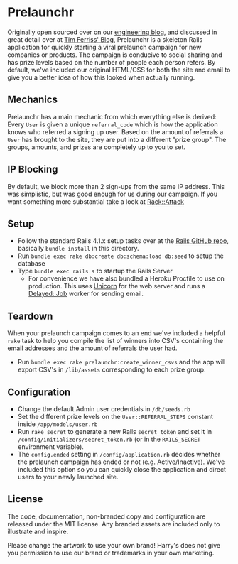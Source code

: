 Prelaunchr
==========

Originally open sourced over on our [engineering blog](http://engineering.harrys.com/2014/07/21/dont-launch-crickets.html), and discussed in great detail over at [Tim Ferriss' Blog](http://fourhourworkweek.com/2014/07/21/harrys-prelaunchr-email), Prelaunchr is a skeleton Rails application for quickly starting a viral prelaunch campaign for new companies or products. The campaign is conducive to social sharing and has prize levels based on the number of people each person refers. By default, we've included our original HTML/CSS for both the site and email to give you a better idea of how this looked when actually running.

## Mechanics

Prelaunchr has a main mechanic from which everything else is derived: Every `User` is given a unique `referral_code` which is how the application knows who referred a signing up user. Based on the amount of referrals a `User` has brought to the site, they are put into a different "prize group". The groups, amounts, and prizes are completely up to you to set. 

## IP Blocking

By default, we block more than 2 sign-ups from the same IP address. This was simplistic, but was good enough for us during our campaign. If you want something more substantial take a look at [Rack::Attack](https://github.com/kickstarter/rack-attack)

## Setup

* Follow the standard Rails 4.1.x setup tasks over at the [Rails GitHub repo](https://github.com/rails/rails/tree/v4.1.4), basically `bundle install` in this directory.
* Run `bundle exec rake db:create db:schema:load db:seed` to setup the database
* Type `bundle exec rails s` to startup the Rails Server
  * For convenience we have also bundled a Heroku Procfile to use on production. This uses [Unicorn](https://github.com/defunkt/unicorn) for the web server and runs a [Delayed::Job](https://github.com/collectiveidea/delayed_job) worker for sending email. 

## Teardown 

When your prelaunch campaign comes to an end we've included a helpful `rake` task to help you compile the list of winners into CSV's containing the email addresses and the amount of referrals the user had. 

* Run `bundle exec rake prelaunchr:create_winner_csvs` and the app will export CSV's in `/lib/assets` corresponding to each prize group.  

## Configuration

* Change the default Admin user credentials in `/db/seeds.rb`
* Set the different prize levels on the `User::REFERRAL_STEPS` constant inside `/app/models/user.rb`
* Run `rake secret` to generate a new Rails `secret_token` and set it in `/config/initializers/secret_token.rb` (or in the `RAILS_SECRET` environment variable).
* The `config.ended` setting in `/config/application.rb` decides whether the prelaunch campaign has ended or not (e.g. Active/Inactive). We've included this option so you can quickly close the application and direct users to your newly launched site. 

## License

The code, documentation, non-branded copy and configuration are released under
the MIT license. Any branded assets are included only to illustrate and inspire.

Please change the artwork to use your own brand! Harry's does not give
you permission to use our brand or trademarks in your own marketing.

